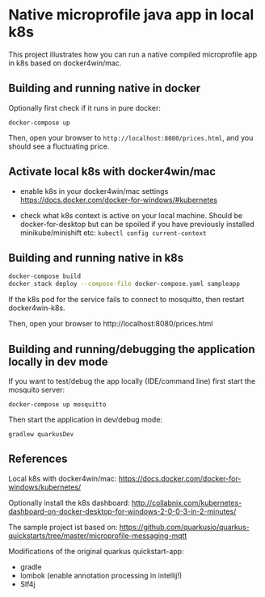 Native microprofile java app in local k8s
=

This project illustrates how you can run a native compiled microprofile app in k8s based on docker4win/mac.

## Building and running native in docker

Optionally first check if it runs in pure docker:

`docker-compose up`

Then, open your browser to `http://localhost:8080/prices.html`, and you should see a fluctuating price.

## Activate local k8s with docker4win/mac

* enable k8s in your docker4win/mac settings
https://docs.docker.com/docker-for-windows/#kubernetes

* check what k8s context is active on your local machine. Should be docker-for-desktop but can be spoiled if you have previously installed minikube/minishift etc:
`kubectl config current-context`
 
## Building and running native in k8s

```bash
docker-compose build
docker stack deploy --compose-file docker-compose.yaml sampleapp
```

If the k8s pod for the service fails to connect to mosquitto, then restart docker4win-k8s. 

Then, open your browser to http://localhost:8080/prices.html

## Building and running/debugging the application locally in dev mode

If you want to test/debug the app locally (IDE/command line) first start the mosquito server:

`docker-compose up mosquitto`

Then start the application in dev/debug mode: 

`gradlew quarkusDev`  

## References

Local k8s with docker4win/mac:
https://docs.docker.com/docker-for-windows/kubernetes/

Optionally install the k8s dashboard:
http://collabnix.com/kubernetes-dashboard-on-docker-desktop-for-windows-2-0-0-3-in-2-minutes/

The sample project ist based on:
https://github.com/quarkusio/quarkus-quickstarts/tree/master/microprofile-messaging-mqtt

Modifications of the original quarkus quickstart-app:
* gradle
* lombok (enable annotation processing in intellij!)
* Slf4j

